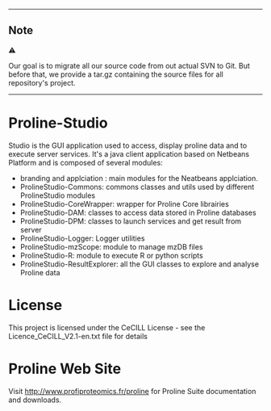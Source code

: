 
---

## Note

:warning:

Our goal is to migrate all our source code from out actual SVN to Git.
But before that, we provide a tar.gz containing the source files for all repository's project.

---

# Proline-Studio

Studio is the GUI application used to access, display proline data and to execute server services.
It's a java client application based on Netbeans Platform and is composed of several modules:
  * branding and applciation : main modules for the Neatbeans applciation.
  * ProlineStudio-Commons: commons classes and utils used by different ProlineStudio modules
  * ProlineStudio-CoreWrapper: wrapper for Proline Core librairies
  * ProlineStudio-DAM: classes to access data stored in Proline databases
  * ProlineStudio-DPM: classes to launch services and get result from server
  * ProlineStudio-Logger: Logger utilities
  * ProlineStudio-mzScope: module to manage mzDB files
  * ProlineStudio-R: module to execute R or python scripts
  * ProlineStudio-ResultExplorer: all the GUI classes to explore and analyse Proline data
  
  
# License

This project is licensed under the CeCILL License - see the Licence_CeCILL_V2.1-en.txt file for details

# Proline Web Site

 Visit http://www.profiproteomics.fr/proline for Proline Suite documentation and downloads.
